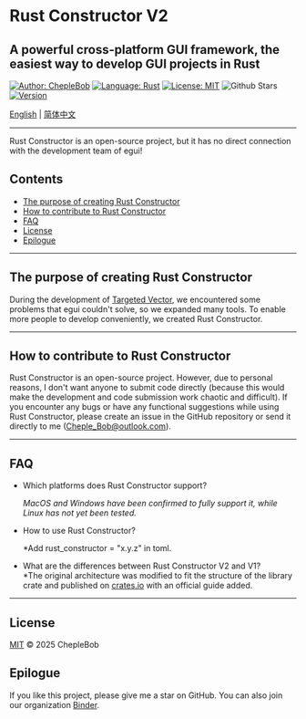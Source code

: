 # Rust Constructor V2

## A powerful cross-platform GUI framework, the easiest way to develop GUI projects in Rust

[![Author: ChepleBob](https://img.shields.io/badge/Author-ChepleBob-00B4D8)](https://github.com/ChepleBob30)
[![Language: Rust](https://img.shields.io/badge/Language-Rust-5F4C49)](https://www.rust-lang.org/)
[![License: MIT](https://img.shields.io/badge/License-MIT-yellow.svg)](https://opensource.org/licenses/MIT)
![Github Stars](https://img.shields.io/github/stars/ChepleBob30/Rust-Constructor?style=flat&color=red)
[![Version](https://img.shields.io/badge/Version-v2.0.3-421463)](https://github.com/ChepleBob30/Rust-Constructor/releases)

[English](./README.md) | [简体中文](./README_zh.md)

---

Rust Constructor is an open-source project, but it has no direct connection with the development team of egui!

## Contents

- [The purpose of creating Rust Constructor](#the-purpose-of-creating-rust-constructor)
- [How to contribute to Rust Constructor](#how-to-contribute-to-rust-constructor)
- [FAQ](#faq)
- [License](#license)
- [Epilogue](#epilogue)

---

## The purpose of creating Rust Constructor

During the development of [Targeted Vector](https://github.com/ChepleBob30/Targeted-Vector/), we encountered some problems that egui couldn't solve, so we expanded many tools. To enable more people to develop conveniently, we created Rust Constructor.

---

## How to contribute to Rust Constructor

Rust Constructor is an open-source project. However, due to personal reasons, I don't want anyone to submit code directly (because this would make the development and code submission work chaotic and difficult). If you encounter any bugs or have any functional suggestions while using Rust Constructor, please create an issue in the GitHub repository or send it directly to me (<Cheple_Bob@outlook.com>).

---

## FAQ

- Which platforms does Rust Constructor support?

    *MacOS and Windows have been confirmed to fully support it, while Linux has not yet been tested.*

- How to use Rust Constructor?

    *Add rust_constructor = "x.y.z" in toml.

- What are the differences between Rust Constructor V2 and V1?  
    *The original architecture was modified to fit the structure of the library crate and published on [crates.io](https://crates.io/) with an official guide added.

---

## License

[MIT](./LICENSE-MIT) © 2025 ChepleBob

## Epilogue

If you like this project, please give me a star on GitHub. You can also join our organization [Binder](https://github.com/Binder-organize).
